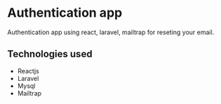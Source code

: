# Authentication app 
Authentication app using react, laravel, mailtrap for reseting your email.

##  Technologies used

* Reactjs
* Laravel
* Mysql
* Mailtrap
